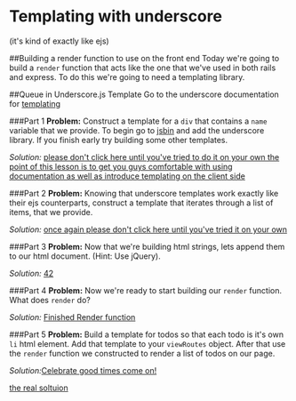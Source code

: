 # Templating with underscore
(it's kind of exactly like ejs)

##Building a render function to use on the front end
Today we're going to build a `render` function that acts like the one that we've used in both rails and express. To do this we're going to need a templating library.

##Queue in Underscore.js Template
Go to the underscore documentation for [templating](http://documentcloud.github.io/underscore/#template)

###Part 1
**Problem:** Construct a template for a `div` that contains a `name` variable that we provide. To begin go to [jsbin](http://jsbin.com/) and add the underscore library. If you finish early try building some other templates.

*Solution:* [please don't click here until you've tried to do it on your own the point of this lesson is to get you guys comfortable with using documentation as well as introduce templating on the client side](http://jsbin.com/qapeyasafa/1/edit?js,console)

###Part 2
**Problem:** Knowing that underscore templates work exactly like their ejs counterparts, construct a template that iterates through a list of items, that we provide.

*Solution:* [once again please don't click here until you've tried it on your own](http://jsbin.com/wohesixase/1/edit?js,console)

###Part 3
**Problem:** Now that we're building html strings, lets append them to our html document. (Hint: Use jQuery).

*Solution:* [42](http://jsbin.com/zabuyepeki/1/edit?js,output)


###Part 4
**Problem:** Now we're ready to start building our `render` function. What does `render` do?

*Solution:* [Finished Render function](http://jsbin.com/cumixofoca/2/edit)

###Part 5
**Problem:** Build a template for todos so that each todo is it's own `li` html element. Add that template to your `viewRoutes` object. After that use the `render` function we constructed to render a list of todos on our page.

*Solution:*[Celebrate good times come on!](https://www.youtube.com/watch?v=UWLIgjB9gGw)

[the real soltuion](http://jsbin.com/kaliwumibo/1/edit?js,output)